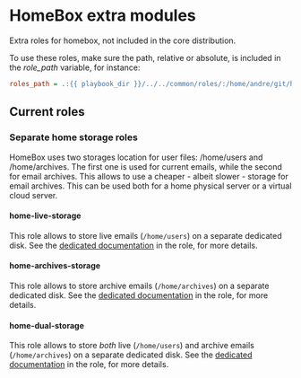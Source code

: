 # HomeBox extra modules

Extra roles for homebox, not included in the core distribution.

To use these roles, make sure the path, relative or absolute, is included in the _role\_path_ variable, for instance:

```ini
roles_path = .:{{ playbook_dir }}/../../common/roles/:/home/andre/git/homebox-extra-modules
```

## Current roles

### Separate home storage roles

HomeBox uses two storages location for user files: /home/users and /home/archives. The first one is used for current
emails, while the second for email archives. This allows to use a cheaper - albeit slower - storage for email
archives. This can be used both for a home physical server or a virtual cloud server.

#### home-live-storage

This role allows to store live emails (`/home/users`) on a separate dedicated disk.
See the [dedicated documentation](home-live-storage/doc/readme.md) in the role, for more details.

#### home-archives-storage

This role allows to store archive emails (`/home/archives`) on a separate dedicated disk.
See the [dedicated documentation](home-archives-storage/doc/readme.md) in the role, for more details.


#### home-dual-storage

This role allows to store _both_ live (`/home/users`) and archive emails (`/home/archives`) on a separate dedicated
disk.
See the [dedicated documentation](home-dual-storage/doc/readme.md) in the role, for more details.
